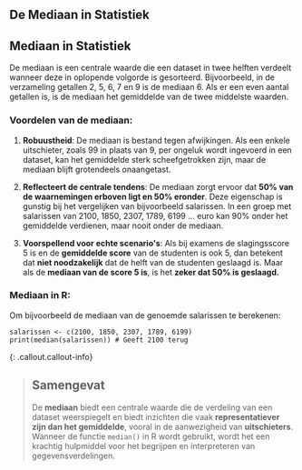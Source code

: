 ## De Mediaan in Statistiek 

## Mediaan in Statistiek
De mediaan is een centrale waarde die een dataset in twee helften verdeelt wanneer deze in oplopende volgorde is gesorteerd. Bijvoorbeeld, in de verzameling getallen 2, 5, 6, 7 en 9 is de mediaan 6. Als er een even aantal getallen is, is de mediaan het gemiddelde van de twee middelste waarden.

### Voordelen van de mediaan:
1. **Robuustheid**: De mediaan is bestand tegen afwijkingen. Als een enkele uitschieter, zoals 99 in plaats van 9, per ongeluk wordt ingevoerd in een dataset, kan het gemiddelde sterk scheefgetrokken zijn, maar de mediaan blijft grotendeels onaangetast.

2. **Reflecteert de centrale tendens**: De mediaan zorgt ervoor dat **50% van de waarnemingen erboven ligt en 50% eronder**. Deze eigenschap is gunstig bij het vergelijken van bijvoorbeeld salarissen. In een groep met salarissen van 2100, 1850, 2307, 1789, 6199 ... euro kan 90% onder het gemiddelde verdienen, maar nooit onder de mediaan.

3. **Voorspellend voor echte scenario's**: Als bij examens de slagingsscore 5 is en de **gemiddelde score** van de studenten is ook 5, dan betekent dat **niet noodzakelijk** dat de helft van de studenten geslaagd is. Maar als de **mediaan van de score 5 is**, is het **zeker dat 50% is geslaagd.**

### Mediaan in R:

Om bijvoorbeeld de mediaan van de genoemde salarissen te berekenen:
```
salarissen <- c(2100, 1850, 2307, 1789, 6199)
print(median(salarissen)) # Geeft 2100 terug
```

{: .callout.callout-info}
>## Samengevat
>De **mediaan** biedt een centrale waarde die de verdeling van een dataset weerspiegelt en biedt inzichten die vaak **representatiever zijn dan het gemiddelde**, vooral in de aanwezigheid van **uitschieters**. Wanneer de functie `median()` in R wordt gebruikt, wordt het een krachtig hulpmiddel voor het begrijpen en interpreteren van gegevensverdelingen.
